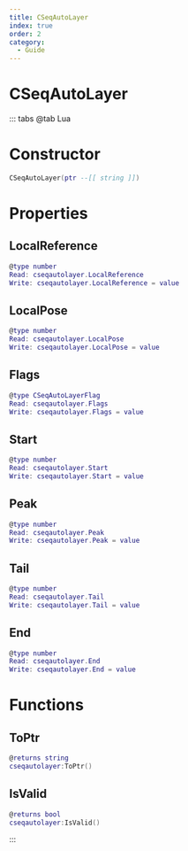 ```yaml
---
title: CSeqAutoLayer
index: true
order: 2
category:
  - Guide
---
```


# CSeqAutoLayer

::: tabs
@tab Lua
# Constructor
```lua
CSeqAutoLayer(ptr --[[ string ]])
```
# Properties
## LocalReference 
```lua
@type number
Read: cseqautolayer.LocalReference
Write: cseqautolayer.LocalReference = value
```
## LocalPose 
```lua
@type number
Read: cseqautolayer.LocalPose
Write: cseqautolayer.LocalPose = value
```
## Flags 
```lua
@type CSeqAutoLayerFlag
Read: cseqautolayer.Flags
Write: cseqautolayer.Flags = value
```
## Start 
```lua
@type number
Read: cseqautolayer.Start
Write: cseqautolayer.Start = value
```
## Peak 
```lua
@type number
Read: cseqautolayer.Peak
Write: cseqautolayer.Peak = value
```
## Tail 
```lua
@type number
Read: cseqautolayer.Tail
Write: cseqautolayer.Tail = value
```
## End 
```lua
@type number
Read: cseqautolayer.End
Write: cseqautolayer.End = value
```
# Functions
## ToPtr
```lua
@returns string
cseqautolayer:ToPtr()
```
## IsValid
```lua
@returns bool
cseqautolayer:IsValid()
```

:::